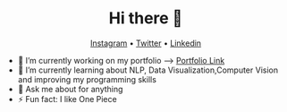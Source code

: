 <h1 align="center">Hi there 👋</h1>

<p align="center">
  <a href="https://www.instagram.com/raislervoigt/">Instagram</a> •
  <a href="https://twitter.com/VoigtRaisler">Twitter</a> •
  <a href="https://www.linkedin.com/in/raisler-voigt7/">Linkedin</a>
</p>

- 🔭 I’m currently working on my portfolio --> <a href='https://github.com/Raisler/DataScience_Portfolio'>Portfolio Link</a>
- 🌱 I’m currently learning about NLP, Data Visualization,Computer Vision and improving my programming skills 
- 💬 Ask me about for anything 
- ⚡ Fun fact: I like One Piece

